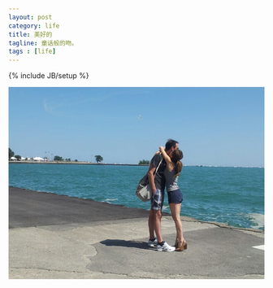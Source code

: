 ```yaml
---
layout: post
category: life
title: 美好的
tagline: 童话般的吻。
tags : [life]
---
```

{% include JB/setup %}




![image](/assets/files/pic/2013/201308171.jpg)













